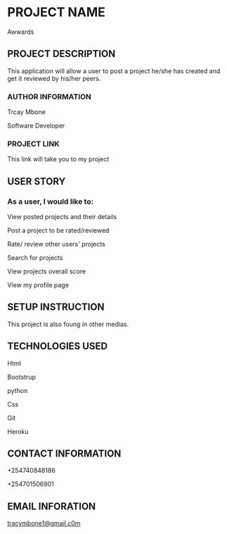
# PROJECT NAME

Awwards

## PROJECT  DESCRIPTION

This application will allow a user to post a project he/she has created and get it reviewed by his/her peers.

### AUTHOR INFORMATION

Trcay Mbone

Software Developer

### PROJECT LINK

This link will take you to my project

## USER STORY
### As a user, I would like to:

View posted projects and their details

Post a project to be rated/reviewed

Rate/ review other users' projects

Search for projects

View projects overall score

View my profile page

## SETUP INSTRUCTION

This project is also foung in other medias.

## TECHNOLOGIES USED

Html

Bootstrup

python

Css

Git

Heroku

## CONTACT INFORMATION

+254740848186

+254701506901

## EMAIL INFORATION

tracymbone1@gmail.c0m

